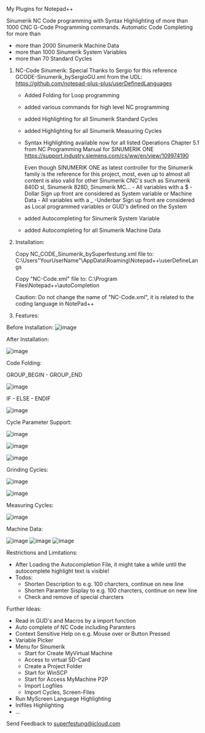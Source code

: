My Plugins for Notepad++

Sinumerik NC Code programming with Syntax Highlighting of more than 1000 CNC G-Code Programming commands.
Automatic Code Completing for more than
- more than 2000 Sinumerik Machine Data
- more than 1000 Sinumerik System Variables
- more than 70 Standard Cycles

1. NC-Code Sinumerik:
     Special Thanks to Sergio for this reference GCODE-Sinumerik_bySergioGU.xml from the UDL:
     https://github.com/notepad-plus-plus/userDefinedLanguages
     - Added Folding for Loop programming
     - added various commands for high level NC programming
     - added Highlighting for all Sinumerik Standard Cycles
     - added Highlighting for all Sinumerik Measuring Cycles
     - Syntax Highlighting available now for all listed Operations Chapter 5.1 from NC Programming Manual for SINUMERIK ONE
       https://support.industry.siemens.com/cs/ww/en/view/109974190
       
       Even though SINUMERIK ONE as latest controller for the Sinumerik family is the reference for this project, most, even up to almost all content is also valid for other Sinumerik CNC's such as Sinumerik 840D sl, Sinumerik 828D, Sinumerik MC...
            - All variables with a $ -Dollar Sign up front are considered as System variable or Machine Data
            - All variables with a _ -Underbar Sign up front are considered as Local programmed variables or GUD's defined on the System
     - added Autocompleting for Sinumerik System Variable
     - added Autocompleting for all Sinumerik Machine Data 
  
2. Installation:
    
   Copy NC_CODE_Sinumerik_bySuperfestung.xml file to:
   C:\Users\"YourUserName"\AppData\Roaming\Notepad++\userDefineLangs
   
   Copy "NC-Code.xml" file to:
   C:\Program Files\Notepad++\autoCompletion
   
   Caution: Do not change the name of "NC-Code.xml", it is related to the coding language in NotePad++
4. Features:
      
Before Installation:
![image](https://github.com/user-attachments/assets/0f936a18-379e-44ed-8db0-5487e46850f0)

After Installation:

![image](https://github.com/user-attachments/assets/18b9ef06-d11a-4261-a1e8-1af49633aa66)


Code Folding:

GROUP_BEGIN - GROUP_END

![image](https://github.com/user-attachments/assets/3ac4b12a-ac13-4396-8d3f-7d63d56b9e92)

IF - ELSE - ENDIF

![image](https://github.com/user-attachments/assets/5874fc08-8be4-4f44-90f8-feadce093318)


Cycle Parameter Support:

![image](https://github.com/user-attachments/assets/b1a738a3-c31f-4ef2-8c6f-2f8592c7a829)

![image](https://github.com/user-attachments/assets/98ac45f4-0819-488a-86fb-5a3155197a14)

![image](https://github.com/user-attachments/assets/f3dd34ab-3b91-4655-938d-8e6726270fb1)

Grinding Cycles:

![image](https://github.com/user-attachments/assets/ed2cd3f6-e199-4464-b73f-f02aa11328c8)

![image](https://github.com/user-attachments/assets/c615d6ed-87b4-4602-a4b2-9391a6f1e583)

Measuring Cycles:

![image](https://github.com/user-attachments/assets/4f990117-9ee6-46f9-8215-de0c7f29f054)

Machine Data:

![image](https://github.com/user-attachments/assets/fc18aa2f-8f6e-4d55-87e9-f97c2736a77f) ![image](https://github.com/user-attachments/assets/ace29e45-97f9-4203-acef-e7fcd9ce6126) ![image](https://github.com/user-attachments/assets/762d4c0e-8b98-4c80-aa61-6609849bd164)




Restrictions and Limitations:
- After Loading the Autocompletion File, it might take a while until the autocomplete highlight text is visible!
- Todos:
     - Shorten Description to e.g. 100 charcters, continue on new line
     - Shorten Paramter Sisplay to e.g. 100 charcters, continue on new line
     - Check and remove of special charcters
     

Further Ideas:
- Read in GUD's and Macros by a import function
- Auto complete of NC Code including Paramters
- Context Sensitive Help on e.g. Mouse over or Button Pressed
- Variable Picker
- Menu for Sinumerik
     - Start for Create MyVirtual Machine
     - Access to virtual SD-Card
     - Create a Project Folder
     - Start for WinSCP
     - Start for Access MyMachine P2P
     - Import Logfiles
     - Import Cycles, Screen-Files
 - Run MyScreen Languege Highlighting
 - Inifiles Highlighting
 - ...

  Send Feedback to superfestung@icloud.com 
